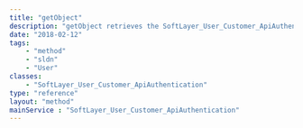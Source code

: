 ```yaml
---
title: "getObject"
description: "getObject retrieves the SoftLayer_User_Customer_ApiAuthentication object whose ID number corresponds to the ID number of the init parameter passed to the SoftLayer_User_Customer_ApiAuthentication service. "
date: "2018-02-12"
tags:
    - "method"
    - "sldn"
    - "User"
classes:
    - "SoftLayer_User_Customer_ApiAuthentication"
type: "reference"
layout: "method"
mainService : "SoftLayer_User_Customer_ApiAuthentication"
---
```

